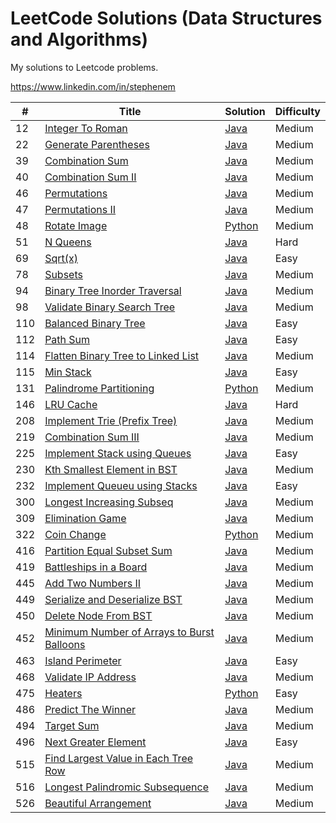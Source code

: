 # LeetCode Solutions (Data Structures and Algorithms)

My solutions to Leetcode problems.


https://www.linkedin.com/in/stephenem

| # | Title | Solution | Difficulty |
|---| ----- | -------- | ---------- |
|12 |[Integer To Roman](https://leetcode.com/problems/integer-to-roman/#/description)|[Java](https://github.com/stphnem/algorithm-problems/blob/master/src/Arrays/IntegerToRoman.java)|Medium|
|22 |[Generate Parentheses](https://leetcode.com/problems/generate-parentheses/?tab=Description)|[Java](https://github.com/stphnem/algorithm-problems/blob/master/src/Back_Tracking/GenerateParentheses.java)|Medium|
|39 |[Combination Sum](https://leetcode.com/problems/combination-sum/?tab=Description)|[Java](https://github.com/stphnem/algorithm-problems/blob/master/src/Back_Tracking/CombinationSum)|Medium|
|40 |[Combination Sum II](https://leetcode.com/problems/combination-sum-ii/?tab=Description)|[Java](https://github.com/stphnem/algorithm-problems/blob/master/src/Back_Tracking/CombinationSumII)|Medium|
|46 |[Permutations](https://leetcode.com/problems/permutations/?tab=Description)|[Java](https://github.com/stphnem/algorithm-problems/blob/master/src/Back_Tracking/Permutations.java)|Medium
|47 |[Permutations II](https://leetcode.com/problems/permutations-ii/?tab=Description)|[Java](https://github.com/stphnem/algorithm-problems/blob/master/src/Back_Tracking/PermutationsII.java)|Medium
|48 |[Rotate Image](https://leetcode.com/problems/rotate-image/#/description)|[Python](https://github.com/stphnem/algorithm-problems/blob/master/src/Arrays/RotateImage.java)|Medium|
|51 |[N Queens](https://leetcode.com/problems/n-queens/#/description)|[Java](https://github.com/stphnem/algorithm-problems/blob/master/src/Back_Tracking/NQueens.java)|Hard|
|69 |[Sqrt(x)](https://leetcode.com/problems/sqrtx/?tab=Description)|[Java](https://github.com/stphnem/algorithm-problems/blob/master/src/Math/Sqrt.java)|Easy
|78 |[Subsets](https://leetcode.com/problems/subsets/#/description)|[Java](https://github.com/stphnem/algorithm-problems/blob/master/src/Back_Tracking/Subsets.java)|Medium|
|94 |[Binary Tree Inorder Traversal](https://leetcode.com/problems/binary-tree-inorder-traversal/)|[Java](https://github.com/stphnem/algorithm-problems/blob/master/src/Trees/InorderTraversal.java)|Medium
|98 |[Validate Binary Search Tree]()|[Java](https://github.com/stphnem/algorithm-problems/blob/master/src/Trees/ValidateBinarySearchTree.java)|Medium|
|110|[Balanced Binary Tree](https://leetcode.com/problems/balanced-binary-tree/)|[Java](https://github.com/stphnem/algorithm-problems/blob/master/src/Trees/BalancedBinaryTree.java)|Easy|
|112|[Path Sum](https://leetcode.com/problems/path-sum/)|[Java](https://github.com/stphnem/algorithm-problems/blob/master/src/Trees/PathSum.java)|Easy|
|114|[Flatten Binary Tree to Linked List](https://leetcode.com/problems/flatten-binary-tree-to-linked-list/#/solutions)|[Java](https://github.com/stphnem/algorithm-problems/blob/master/src/Trees/FlattenBinaryTree.java)|Medium|
|115|[Min Stack](https://leetcode.com/problems/min-stack/)|[Java](https://github.com/stphnem/algorithm-problems/blob/master/src/Stacks/MinStack.java)|Easy|
|131|[Palindrome Partitioning](https://leetcode.com/problems/palindrome-partitioning/?tab=Description)|[Python](https://github.com/stphnem/algorithm-problems/blob/master/src/Back_Tracking/PalindromePartitioning.py)|Medium|
|146|[LRU Cache](https://leetcode.com/problems/lru-cache/#/description)|[Java](https://github.com/stphnem/algorithm-problems/blob/master/src/LRUCache.java)|Hard|
|208|[Implement Trie (Prefix Tree)](https://leetcode.com/problems/implement-trie-prefix-tree/)|[Java](https://github.com/stphnem/algorithm-problems/blob/master/src/Trees/Trie.java)|Medium|
|219|[Combination Sum III](https://leetcode.com/problems/combination-sum-iii/?tab=Description)|[Java](https://github.com/stphnem/algorithm-problems/blob/master/src/Back_Tracking/CombinationSumIII.java)|Medium|
|225|[Implement Stack using Queues](https://leetcode.com/problems/implement-stack-using-queues/)|[Java](https://github.com/stphnem/algorithm-problems/blob/master/src/Stacks/MyStack.java)|Easy|
|230|[Kth Smallest Element in BST](https://leetcode.com/problems/kth-smallest-element-in-a-bst)|[Java](https://github.com/stphnem/algorithm-problems/blob/src/Trees/KthSmallestElementInBST.java)|Medium|
|232|[Implement Queueu using Stacks](https://leetcode.com/problems/implement-queue-using-stacks/)|[Java](https://github.com/stphnem/algorithm-problems/blob/master/src/Queue/MyQueue.java)|Easy|
|300|[Longest Increasing Subseq](https://leetcode.com/problems/longest-increasing-subsequence/?tab=Description)|[Java]()|Medium|
|309|[Elimination Game](https://leetcode.com/problems/elimination-game/)|[Java](https://github.com/stphnem/algorithm-problems/blob/master/src/Math/EliminationGame.java)|Medium|
|322|[Coin Change](https://leetcode.com/problems/coin-change/?tab=Description)|[Python](https://github.com/stphnem/algorithm-problems/blob/master/src/DP/CoinChange.python)|Medium|
|416|[Partition Equal Subset Sum](https://leetcode.com/problems/partition-equal-subset-sum/#/description)|[Java](https://github.com/stphnem/algorithm-problems/blob/master/src/DP/PartitionEqualSubsetSum.java)|Medium|
|419|[Battleships in a Board](https://leetcode.com/problems/battleships-in-a-board/#/description)|[Java](https://github.com/stphnem/algorithm-problems/blob/master/src/Arrays/Battleship.java)|Medium|
|445|[Add Two Numbers II](https://leetcode.com/problems/add-two-numbers-ii/)|[Java](https://github.com/stphnem/algorithm-problems/blob/master/src/Stack/AddTwoNumbersII.java)|Medium|
|449|[Serialize and Deserialize BST](https://leetcode.com/problems/serialize-and-deserialize-bst/)|[Java](https://github.com/stphnem/algorithm-problems/blob/master/src/Trees/Codec.java)|Medium|
|450|[Delete Node From BST](https://leetcode.com/problems/delete-node-in-a-bst/?tab=Description)|[Java](https://github.com/stphnem/algorithm-problems/master/Trees/DeleteNodeFromBST)|Medium|
|452|[Minimum Number of Arrays to Burst Balloons](https://leetcode.com/problems/minimum-number-of-arrows-to-burst-balloons/#/description)|[Java](https://github.com/stphnem/algorithm-problems/master/Greedy/FindMinArrayShots.java)|Medium|
|463|[Island Perimeter](https://leetcode.com/problems/island-perimeter/#/description)|[Java](https://github.com/stphnem/algorithm-problems/blob/master/src/Arrays/IslandPerimeter.java)|Easy|
|468|[Validate IP Address](https://leetcode.com/problems/validate-ip-address/#/description)|[Java](https://github.com/stphnem/algorithm-problems/blob/master/src/String/ValidateIPAddress.java)|Medium|
|475|[Heaters](https://leetcode.com/problems/heaters/#/description)|[Python](https://github.com/stphnem/algorithm-problems/blob/master/src/Arrays/Heaters.py)|Easy|
|486|[Predict The Winner](https://leetcode.com/problems/predict-the-winner/?tab=Description)|[Java](https://github.com/stphnem/algorithm-problems/blob/master/src/DP/PredictTheWinner.java)|Medium|
|494|[Target Sum](https://leetcode.com/problems/target-sum/#/description)|[Java](https://github.com/stphnem/algorithm-problems/blob/master/src/DP/TargetSum.java)|Medium|
|496|[Next Greater Element](https://leetcode.com/problems/next-greater-element-i/#/description)|[Java](https://github.com/stphnem/algorithm-problems/master/Stacks/NextGreaterElement.java)|Easy|
|515|[Find Largest Value in Each Tree Row](https://leetcode.com/problems/find-largest-value-in-each-tree-row/?tab=Description)|[Java](https://github.com/stphnem/algorithm-problems/blob/master/src/Trees/FindLargestValueinEachTreeRow.java)|Medium|
|516|[Longest Palindromic Subsequence](https://leetcode.com/problems/longest-palindromic-subsequence/?tab=Description)|[Java]()|Medium|
|526|[Beautiful Arrangement](https://leetcode.com/problems/beautiful-arrangement/?tab=Description)|[Java](https://github.com/stphnem/algorithm-problems/blob/master/src/Back_Tracking/BeautifulArrangement.java)|Medium
